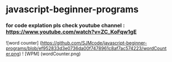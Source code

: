 # javascript-beginner-programs
### for code explation pls check youtube channel : https://www.youtube.com/watch?v=ZC_KoFqw1gE
![word counter] (https://github.com/SJMcode/javascript-beginner-programs/blob/ef952833d3e0736da00f7478961c8af7ac574223/wordCounter.png)
! [WPM] (wordCounter.png)
